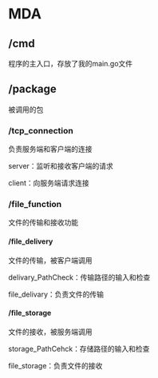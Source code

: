 # **MDA**

## **/cmd**
程序的主入口，存放了我的main.go文件

## **/package**
被调用的包
### **/tcp_connection**
负责服务端和客户端的连接

server：监听和接收客户端的请求

client：向服务端请求连接
### **/file_function**
文件的传输和接收功能
#### /file_delivery
文件的传输，被客户端调用

delivary_PathCheck：传输路径的输入和检查

file_delivary：负责文件的传输
#### /file_storage
文件的接收，被服务端调用

storage_PathCehck：存储路径的输入和检查

file_storage：负责文件的接收
